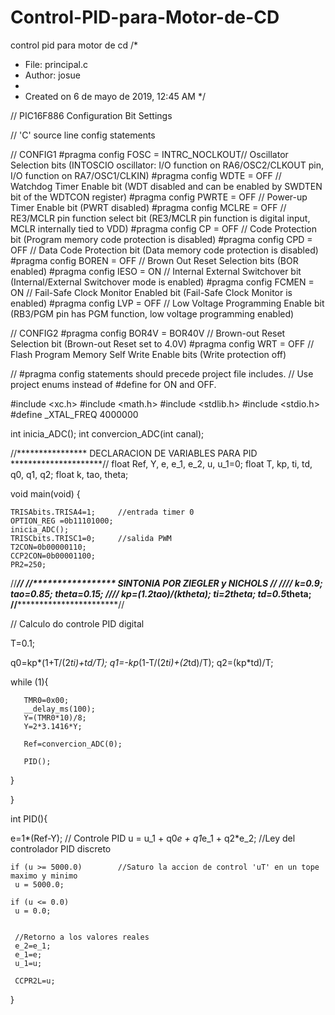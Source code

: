 # Control-PID-para-Motor-de-CD
control pid para motor de cd 
/*
 * File:   principal.c
 * Author: josue
 *
 * Created on 6 de mayo de 2019, 12:45 AM
 */

// PIC16F886 Configuration Bit Settings

// 'C' source line config statements

// CONFIG1
#pragma config FOSC = INTRC_NOCLKOUT// Oscillator Selection bits (INTOSCIO oscillator: I/O function on RA6/OSC2/CLKOUT pin, I/O function on RA7/OSC1/CLKIN)
#pragma config WDTE = OFF       // Watchdog Timer Enable bit (WDT disabled and can be enabled by SWDTEN bit of the WDTCON register)
#pragma config PWRTE = OFF      // Power-up Timer Enable bit (PWRT disabled)
#pragma config MCLRE = OFF      // RE3/MCLR pin function select bit (RE3/MCLR pin function is digital input, MCLR internally tied to VDD)
#pragma config CP = OFF         // Code Protection bit (Program memory code protection is disabled)
#pragma config CPD = OFF        // Data Code Protection bit (Data memory code protection is disabled)
#pragma config BOREN = OFF       // Brown Out Reset Selection bits (BOR enabled)
#pragma config IESO = ON        // Internal External Switchover bit (Internal/External Switchover mode is enabled)
#pragma config FCMEN = ON       // Fail-Safe Clock Monitor Enabled bit (Fail-Safe Clock Monitor is enabled)
#pragma config LVP = OFF         // Low Voltage Programming Enable bit (RB3/PGM pin has PGM function, low voltage programming enabled)

// CONFIG2
#pragma config BOR4V = BOR40V   // Brown-out Reset Selection bit (Brown-out Reset set to 4.0V)
#pragma config WRT = OFF        // Flash Program Memory Self Write Enable bits (Write protection off)

// #pragma config statements should precede project file includes.
// Use project enums instead of #define for ON and OFF.

#include <xc.h>
#include <math.h>
#include <stdlib.h>
#include <stdio.h>
#define _XTAL_FREQ 4000000 


int inicia_ADC();
int convercion_ADC(int canal);

//**************** DECLARACION DE VARIABLES PARA PID *********************//
    float Ref, Y, e, e_1, e_2, u, u_1=0;
    float T, kp, ti, td, q0, q1, q2;
    float k, tao, theta;

void main(void) {
    
    TRISAbits.TRISA4=1;     //entrada timer 0
    OPTION_REG =0b11101000;
    inicia_ADC();
    TRISCbits.TRISC1=0;     //salida PWM
    T2CON=0b00000110;
    CCP2CON=0b00001100;
    PR2=250;

   //*************************************************************************//
   //*****************   SINTONIA POR ZIEGLER y NICHOLS    *******************//
   //*************************************************************************//
   k=0.9;
   tao=0.85;
   theta=0.15;
   //*************************************************************************//
   kp=(1.2*tao)/(k*theta);
   ti=2*theta;
   td=0.5*theta;
   //*************************************************************************//
   
   // Calculo do controle PID digital
   
   T=0.1;
   
   q0=kp*(1+T/(2*ti)+td/T);
   q1=-kp*(1-T/(2*ti)+(2*td)/T);
   q2=(kp*td)/T;
   
   while (1){
   
       TMR0=0x00;
       __delay_ms(100);
       Y=(TMR0*10)/8;
       Y=2*3.1416*Y;
       
       Ref=convercion_ADC(0);
       
       PID();
       
       
       
   }
    
}

int PID(){

e=1*(Ref-Y);
    // Controle PID
      u = u_1 + q0*e + q1*e_1 + q2*e_2; //Ley del controlador PID discreto
    
    if (u >= 5000.0)        //Saturo la accion de control 'uT' en un tope maximo y minimo
     u = 5000.0;
    
    if (u <= 0.0)
     u = 0.0;
     
     
     //Retorno a los valores reales
     e_2=e_1;
     e_1=e;
     u_1=u;
     
     CCPR2L=u;
}

